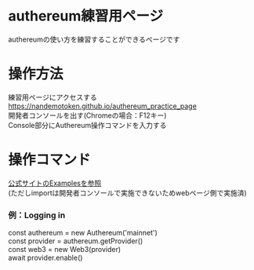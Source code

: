 # authereum練習用ページ
authereumの使い方を練習することができるページです  

# 操作方法
練習用ページにアクセスする  
<a href="https://nandemotoken.github.io/authereum_practice_page" target="_blank">https://nandemotoken.github.io/authereum_practice_page</a>  
開発者コンソールを出す(Chromeの場合：F12キー)  
Console部分にAuthereum操作コマンドを入力する  

# 操作コマンド
<a href="https://docs.authereum.com/web3-provider" target="_blank">公式サイトのExamplesを参照</a>  
(ただしimportは開発者コンソールで実施できないためwebページ側で実施済)

### 例：Logging in  
const authereum = new Authereum('mainnet')  
const provider = authereum.getProvider()  
const web3 = new Web3(provider)  
await provider.enable()

